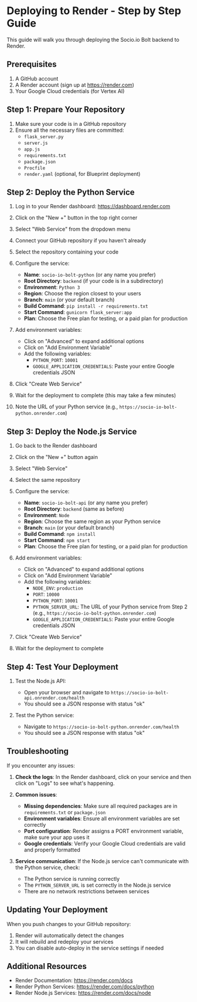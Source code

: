 # Deploying to Render - Step by Step Guide

This guide will walk you through deploying the Socio.io Bolt backend to Render.

## Prerequisites

1. A GitHub account
2. A Render account (sign up at https://render.com)
3. Your Google Cloud credentials (for Vertex AI)

## Step 1: Prepare Your Repository

1. Make sure your code is in a GitHub repository
2. Ensure all the necessary files are committed:
   - `flask_server.py`
   - `server.js`
   - `app.js`
   - `requirements.txt`
   - `package.json`
   - `Procfile`
   - `render.yaml` (optional, for Blueprint deployment)

## Step 2: Deploy the Python Service

1. Log in to your Render dashboard: https://dashboard.render.com
2. Click on the "New +" button in the top right corner
3. Select "Web Service" from the dropdown menu
4. Connect your GitHub repository if you haven't already
5. Select the repository containing your code
6. Configure the service:
   - **Name**: `socio-io-bolt-python` (or any name you prefer)
   - **Root Directory**: `backend` (if your code is in a subdirectory)
   - **Environment**: `Python 3`
   - **Region**: Choose the region closest to your users
   - **Branch**: `main` (or your default branch)
   - **Build Command**: `pip install -r requirements.txt`
   - **Start Command**: `gunicorn flask_server:app`
   - **Plan**: Choose the Free plan for testing, or a paid plan for production

7. Add environment variables:
   - Click on "Advanced" to expand additional options
   - Click on "Add Environment Variable"
   - Add the following variables:
     - `PYTHON_PORT`: `10001`
     - `GOOGLE_APPLICATION_CREDENTIALS`: Paste your entire Google credentials JSON

8. Click "Create Web Service"
9. Wait for the deployment to complete (this may take a few minutes)
10. Note the URL of your Python service (e.g., `https://socio-io-bolt-python.onrender.com`)

## Step 3: Deploy the Node.js Service

1. Go back to the Render dashboard
2. Click on the "New +" button again
3. Select "Web Service"
4. Select the same repository
5. Configure the service:
   - **Name**: `socio-io-bolt-api` (or any name you prefer)
   - **Root Directory**: `backend` (same as before)
   - **Environment**: `Node`
   - **Region**: Choose the same region as your Python service
   - **Branch**: `main` (or your default branch)
   - **Build Command**: `npm install`
   - **Start Command**: `npm start`
   - **Plan**: Choose the Free plan for testing, or a paid plan for production

6. Add environment variables:
   - Click on "Advanced" to expand additional options
   - Click on "Add Environment Variable"
   - Add the following variables:
     - `NODE_ENV`: `production`
     - `PORT`: `10000`
     - `PYTHON_PORT`: `10001`
     - `PYTHON_SERVER_URL`: The URL of your Python service from Step 2 (e.g., `https://socio-io-bolt-python.onrender.com`)
     - `GOOGLE_APPLICATION_CREDENTIALS`: Paste your entire Google credentials JSON

7. Click "Create Web Service"
8. Wait for the deployment to complete

## Step 4: Test Your Deployment

1. Test the Node.js API:
   - Open your browser and navigate to `https://socio-io-bolt-api.onrender.com/health`
   - You should see a JSON response with status "ok"

2. Test the Python service:
   - Navigate to `https://socio-io-bolt-python.onrender.com/health`
   - You should see a JSON response with status "ok"

## Troubleshooting

If you encounter any issues:

1. **Check the logs**: In the Render dashboard, click on your service and then click on "Logs" to see what's happening.

2. **Common issues**:
   - **Missing dependencies**: Make sure all required packages are in `requirements.txt` or `package.json`
   - **Environment variables**: Ensure all environment variables are set correctly
   - **Port configuration**: Render assigns a PORT environment variable, make sure your app uses it
   - **Google credentials**: Verify your Google Cloud credentials are valid and properly formatted

3. **Service communication**: If the Node.js service can't communicate with the Python service, check:
   - The Python service is running correctly
   - The `PYTHON_SERVER_URL` is set correctly in the Node.js service
   - There are no network restrictions between services

## Updating Your Deployment

When you push changes to your GitHub repository:

1. Render will automatically detect the changes
2. It will rebuild and redeploy your services
3. You can disable auto-deploy in the service settings if needed

## Additional Resources

- Render Documentation: https://render.com/docs
- Render Python Services: https://render.com/docs/python
- Render Node.js Services: https://render.com/docs/node